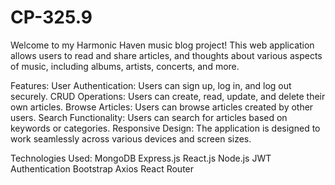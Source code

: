 # CP-325.9
Welcome to my Harmonic Haven music blog project! This web application allows users to read and share articles, and thoughts about various aspects of music, including albums, artists, concerts, and more.

Features:
User Authentication: Users can sign up, log in, and log out securely.
CRUD Operations: Users can create, read, update, and delete their own articles.
Browse Articles: Users can browse articles created by other users.
Search Functionality: Users can search for articles based on keywords or categories.
Responsive Design: The application is designed to work seamlessly across various devices and screen sizes.

Technologies Used:
MongoDB
Express.js
React.js
Node.js
JWT Authentication
Bootstrap
Axios
React Router

